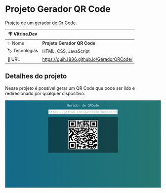 # Projeto Gerador QR Code

Projeto de um gerador de Qr Code.

| :placard: Vitrine.Dev |     |
| -------------  | --- |
| :sparkles: Nome        | **Projeto Gerador QR Code**
| :label: Tecnologias | HTML, CSS, JavaScript
| :rocket: URL         | https://guih1886.github.io/GeradorQRCode/

## Detalhes do projeto

Nesse projeto é possível gerar um QR Code que pode ser lido e redirecionado por qualquer dispositivo.

<!-- Inserir imagem com a #vitrinedev ao final do link -->
![](https://github.com/guih1886/GeradorQRCode/blob/main/assets/geradorQrCode.png#vitrinedev)